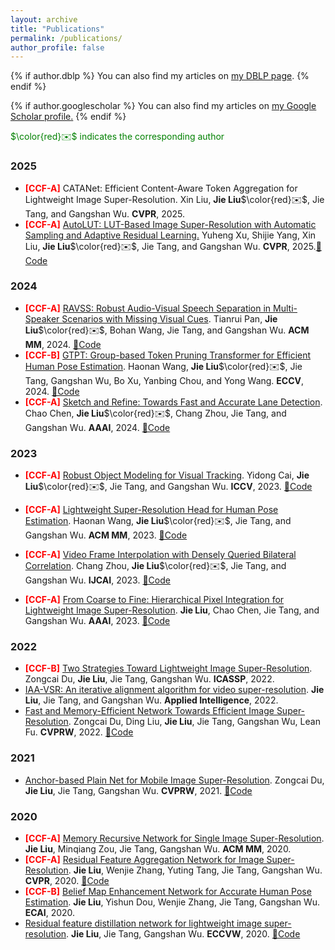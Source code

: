 ```yaml
---
layout: archive
title: "Publications"
permalink: /publications/
author_profile: false
---
```



{% if author.dblp %}
You can also find my articles on <a href="{{author.dblp}}">my DBLP page</a>.
{% endif %}


{% if author.googlescholar %}
  You can also find my articles on <u><a href="{{author.googlescholar}}">my Google Scholar profile</a>.</u>
{% endif %}

<span style="color:green">$\color{red}✉️$ indicates the corresponding author</span>

### 2025
* <span style="color:red">**[CCF-A]**</span> CATANet: Efficient Content-Aware Token Aggregation for Lightweight Image Super-Resolution. Xin Liu, **Jie Liu**$\color{red}✉️$, Jie Tang, and Gangshan Wu. **CVPR**, 2025.
* <span style="color:red">**[CCF-A]**</span> [AutoLUT: LUT-Based Image Super-Resolution with Automatic Sampling and Adaptive Residual Learning.](https://www.arxiv.org/abs/2503.01565) Yuheng Xu, Shijie Yang, Xin Liu, **Jie Liu**$\color{red}✉️$, Jie Tang, and Gangshan Wu. **CVPR**, 2025.[🚀Code](https://github.com/SuperKenVery/AutoLUT)

### 2024
* <span style="color:red">**[CCF-A]**</span> [RAVSS: Robust Audio-Visual Speech Separation in Multi-Speaker Scenarios with Missing Visual Cues](https://arxiv.org/abs/2407.19224). Tianrui Pan, **Jie Liu**$\color{red}✉️$, Bohan Wang, Jie Tang, and Gangshan Wu. **ACM MM**, 2024. [🚀Code](https://github.com/pantianrui/RAVSS)
* <span style="color:red">**[CCF-B]**</span> [GTPT: Group-based Token Pruning Transformer for Efficient Human Pose Estimation](https://arxiv.org/abs/2407.10756). Haonan Wang, **Jie Liu**$\color{red}✉️$, Jie Tang, Gangshan Wu, Bo Xu, Yanbing Chou, and Yong Wang. **ECCV**, 2024. [🚀Code](https://github.com/haonanwang0522/GTPT?tab=readme-ov-file)
* <span style="color:red">**[CCF-A]**</span> [Sketch and Refine: Towards Fast and Accurate Lane Detection](https://ojs.aaai.org/index.php/AAAI/article/view/27860). Chao Chen, **Jie Liu**$\color{red}✉️$, Chang Zhou, Jie Tang, and Gangshan Wu. **AAAI**, 2024. [🚀Code](https://github.com/passerer/SRLane)

### 2023
* <span style="color:red">**[CCF-A]**</span> [Robust Object Modeling for Visual Tracking](https://arxiv.org/abs/2308.05140). Yidong Cai, **Jie Liu**$\color{red}✉️$, Jie Tang, and Gangshan Wu. **ICCV**, 2023. [🚀Code](https://github.com/dawnyc/ROMTrack)

* <span style="color:red">**[CCF-A]**</span> [Lightweight Super-Resolution Head for Human Pose Estimation](https://arxiv.org/abs/2307.16765). Haonan Wang, **Jie Liu**$\color{red}✉️$, Jie Tang, and Gangshan Wu. **ACM MM**, 2023. [🚀Code](https://github.com/haonanwang0522/SRPose)

* <span style="color:red">**[CCF-A]**</span> [Video Frame Interpolation with Densely Queried Bilateral Correlation](https://arxiv.org/abs/2304.13596). Chang Zhou, **Jie Liu**$\color{red}✉️$, Jie Tang, and Gangshan Wu. **IJCAI**, 2023. [🚀Code](https://github.com/kinoud/DQBC)

* <span style="color:red">**[CCF-A]**</span> [From Coarse to Fine: Hierarchical Pixel Integration for Lightweight Image Super-Resolution](https://arxiv.org/abs/2211.16776). **Jie Liu**, Chao Chen, Jie Tang, and Gangshan Wu. **AAAI**, 2023. [🚀Code](https://github.com/passerer/HPINet)

### 2022
* <span style="color:red">**[CCF-B]**</span> [Two Strategies Toward Lightweight Image Super-Resolution](https://ieeexplore.ieee.org/abstract/document/9746192/). Zongcai Du, **Jie Liu**, Jie Tang, Gangshan Wu. **ICASSP**, 2022. 
* [IAA-VSR: An iterative alignment algorithm for video super-resolution](https://link.springer.com/article/10.1007/s10489-022-03364-z).  **Jie Liu**, Jie Tang, and Gangshan Wu. **Applied Intelligence**, 2022. 
* [Fast and Memory-Efficient Network Towards Efficient Image Super-Resolution](https://openaccess.thecvf.com/content/CVPR2022W/NTIRE/html/Du_Fast_and_Memory-Efficient_Network_Towards_Efficient_Image_Super-Resolution_CVPRW_2022_paper.html). Zongcai Du, Ding Liu, **Jie Liu**, Jie Tang, Gangshan Wu, Lean Fu. **CVPRW**, 2022. [🚀Code](https://github.com/NJU-Jet/FMEN)

### 2021
* [Anchor-based Plain Net for Mobile Image Super-Resolution](https://openaccess.thecvf.com/content/CVPR2021W/MAI/html/Du_Anchor-Based_Plain_Net_for_Mobile_Image_Super-Resolution_CVPRW_2021_paper.html). Zongcai Du, **Jie Liu**, Jie Tang, Gangshan Wu. **CVPRW**, 2021. [🚀Code](https://github.com/NJU-Jet/SR_Mobile_Quantization)

### 2020
* <span style="color:red">**[CCF-A]**</span> [Memory Recursive Network for Single Image Super-Resolution](https://dl.acm.org/doi/abs/10.1145/3394171.3413696). **Jie Liu**, Minqiang Zou, Jie Tang, Gangshan Wu. **ACM MM**, 2020. 
* <span style="color:red">**[CCF-A]**</span> [Residual Feature Aggregation Network for Image Super-Resolution](https://openaccess.thecvf.com/content_CVPR_2020/html/Liu_Residual_Feature_Aggregation_Network_for_Image_Super-Resolution_CVPR_2020_paper.html). **Jie Liu**, Wenjie Zhang, Yuting Tang, Jie Tang, Gangshan Wu. **CVPR**, 2020. [🚀Code](https://github.com/njulj/RFANet)
* <span style="color:red">**[CCF-B]**</span> [Belief Map Enhancement Network for Accurate Human Pose Estimation](https://ebooks.iospress.nl/volumearticle/55208). **Jie Liu**, Yishun Dou, Wenjie Zhang, Jie Tang, Gangshan Wu. **ECAI**, 2020. 
* [Residual feature distillation network for lightweight image super-resolution](https://link.springer.com/chapter/10.1007/978-3-030-67070-2_2). **Jie Liu**, Jie Tang, Gangshan Wu. **ECCVW**, 2020. [🚀Code](https://github.com/njulj/RFDN)
